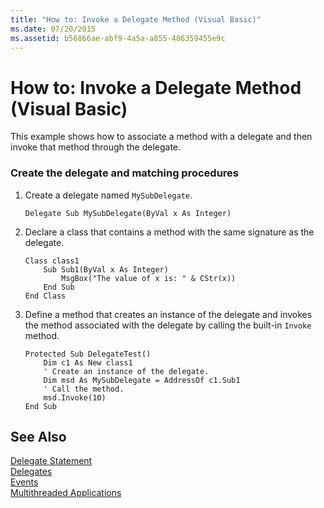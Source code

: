 ```yaml
---
title: "How to: Invoke a Delegate Method (Visual Basic)"
ms.date: 07/20/2015
ms.assetid: b56866ae-abf9-4a5a-a855-486359455e9c
---
```

# How to: Invoke a Delegate Method (Visual Basic)
This example shows how to associate a method with a delegate and then invoke that method through the delegate.  
  
### Create the delegate and matching procedures  
  
1. Create a delegate named `MySubDelegate`.  
  
   ```  
   Delegate Sub MySubDelegate(ByVal x As Integer)  
   ```  
  
2. Declare a class that contains a method with the same signature as the delegate.  
  
   ```  
   Class class1  
       Sub Sub1(ByVal x As Integer)  
           MsgBox("The value of x is: " & CStr(x))  
       End Sub  
   End Class  
   ```  
  
3. Define a method that creates an instance of the delegate and invokes the method associated with the delegate by calling the built-in `Invoke` method.  
  
   ```  
   Protected Sub DelegateTest()  
       Dim c1 As New class1  
       ' Create an instance of the delegate.  
       Dim msd As MySubDelegate = AddressOf c1.Sub1  
       ' Call the method.  
       msd.Invoke(10)  
   End Sub  
   ```  
  
## See Also  
 [Delegate Statement](../../../../visual-basic/language-reference/statements/delegate-statement.md)  
 [Delegates](../../../../visual-basic/programming-guide/language-features/delegates/index.md)  
 [Events](../../../../visual-basic/programming-guide/language-features/events/index.md)  
 [Multithreaded Applications](http://msdn.microsoft.com/library/a06a1a56-dd16-44e8-bc01-2c2255511bc6)
